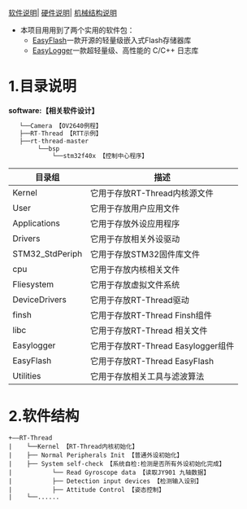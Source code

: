 [软件说明](./../software/README.md)|
[硬件说明](./../hardware/README.md)| 
[机械结构说明](./graphic_model/README.md)


- 本项目用用到了两个实用的软件包：
	- [EasyFlash](https://github.com/armink/EasyFlash)一款开源的轻量级嵌入式Flash存储器库
	- [EasyLogger](https://github.com/armink/EasyLogger)一款超轻量级、高性能的 C/C++ 日志库


# 1.目录说明

**software:【相关软件设计】**
```c
   └──Camera 【OV2640例程】
   ├──RT-Thread 【RTT示例】
   ├──rt-thread-master
        └──bsp
            └──stm32f40x 【控制中心程序】

```			

| 目录组 | 描述 |
| -- | -- |
|Kernel| 它用于存放RT-Thread内核源文件 |
|User| 它用于存放用户应用文件 |
|Applications| 它用于存放外设应用程序 |
|Drivers|  它用于存放相关外设驱动 |
|STM32_StdPeriph| 它用于存放STM32固件库文件 |
|cpu|  它用于存放内核相关文件 |
|Fliesystem| 它用于存放虚拟文件系统 |
|DeviceDrivers|  它用于存放RT-Thread驱动 |
|finsh| 它用于存放RT-Thread Finsh组件 |
|libc| 它用于存放RT-Thread 相关文件 |
|Easylogger| 它用于存放RT-Thread Easylogger组件 |
|EasyFlash| 它用于存放RT-Thread EasyFlash |
|Utilities| 它用于存放相关工具与滤波算法 |


# 2.软件结构
```
+——RT-Thread
|    └──Kernel 【RT-Thread内核初始化】                  
|    ├── Normal Peripherals Init 【普通外设初始化】
|    ├── System self-check 【系统自检:检测是否所有外设初始化完成】 
|           └── Read Gyroscope data 【读取JY901 九轴数据】 
|           ├── Detection input devices 【检测输入设别】 
|           ├── Attitude Control 【姿态控制】 	
|    └──...... 
```







